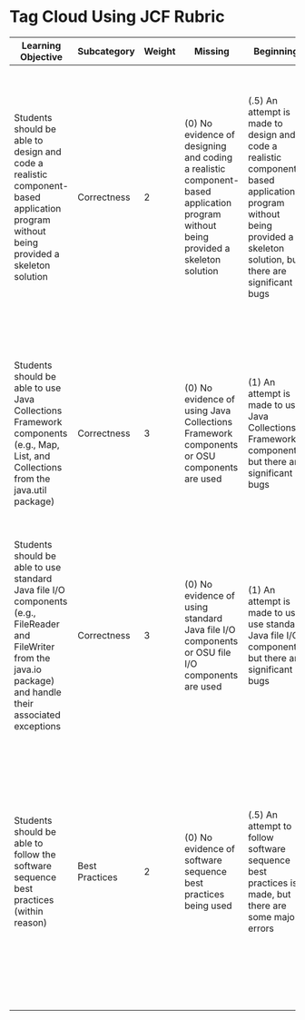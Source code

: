 # Tag Cloud Using JCF Rubric

| Learning Objective                                                                                                                                                 | Subcategory    | Weight | Missing                                                                                                                            | Beginning                                                                                                                                                             | Developing                                                                                                                                     | Meeting                                                                                                                                                                                                                                                |
| ------------------------------------------------------------------------------------------------------------------------------------------------------------------ | -------------- | ------ | ---------------------------------------------------------------------------------------------------------------------------------- | --------------------------------------------------------------------------------------------------------------------------------------------------------------------- | ---------------------------------------------------------------------------------------------------------------------------------------------- | ------------------------------------------------------------------------------------------------------------------------------------------------------------------------------------------------------------------------------------------------------ |
| Students should be able to design and code a realistic component-based application program without being provided a skeleton solution                              | Correctness    | 2      | (0) No evidence of designing and coding a realistic component-based application program without being provided a skeleton solution | (.5) An attempt is made to design and code a realistic component-based application program without being provided a skeleton solution, but there are significant bugs | (1) A realistic component-based application program is designed and coded without being provided a skeleton solution, but there are minor bugs | (2) A realistic and correct component-based application program is designed and coded without being provided a skeleton solution (i.e., the program is broken down into reasonable methods with reasonable contracts)                                  |
| Students should be able to use Java Collections Framework components (e.g., Map, List, and Collections from the java.util package)                                 | Correctness    | 3      | (0) No evidence of using Java Collections Framework components or OSU components are used                                          | (1) An attempt is made to use Java Collections Framework components, but there are significant bugs                                                                   | (2) Java Collections Framework components are used, but there are minor bugs                                                                   | (3) Java Collections Framework components are used correctly to achieve the expected tag cloud (i.e., Map, List, and Collections are used in a way that can handle a variety of input data sets)                                                       |
| Students should be able to use standard Java file I/O components (e.g., FileReader and FileWriter from the java.io package) and handle their associated exceptions | Correctness    | 3      | (0) No evidence of using standard Java file I/O components or OSU file I/O components are used                                     | (1) An attempt is made to use use standard Java file I/O components, but there are significant bugs                                                                   | (2) Standard Java file I/O components are used, but there are minor bugs                                                                       | (3) Standard Java file I/O components are used correctly to achieve the expected tag cloud and all checked exceptions are handled                                                                                                                      |
| Students should be able to follow the software sequence best practices (within reason)                                                                             | Best Practices | 2      | (0) No evidence of software sequence best practices being used                                                                     | (.5) An attempt to follow software sequence best practices is made, but there are some major errors                                                                   | (1.5) Software sequence best practices are followed with minor errors                                                                          | (2) Software sequence best practices are properly followed (e.g., code includes helpful comments, checkstyle and findbugs warnings are missing, and project is submitted correctly)—see project checklist, if provided, for best practices to consider |
